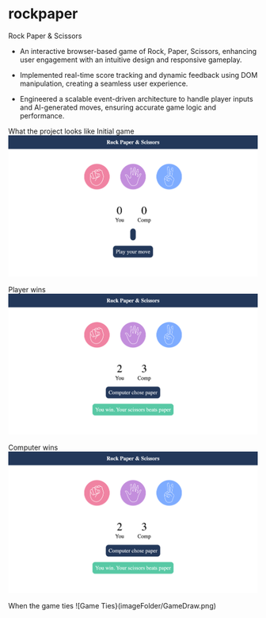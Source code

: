 # rockpaper
Rock Paper &amp; Scissors
- An interactive browser-based game of Rock, Paper, Scissors, enhancing user engagement with an intuitive design and responsive gameplay.
  
- Implemented real-time score tracking and dynamic feedback using DOM manipulation, creating a seamless user experience.

- Engineered a scalable event-driven architecture to handle player inputs and AI-generated moves, ensuring accurate game logic and performance.

What the project looks like
Initial game
![Initial game board](imageFolder/InitialPage.png)

Player wins
![Player wins](imageFolder/PlayerWins.png)

Computer wins
![Player wins](imageFolder/PlayerWins.png)

When the game ties
![Game Ties}(imageFolder/GameDraw.png)
